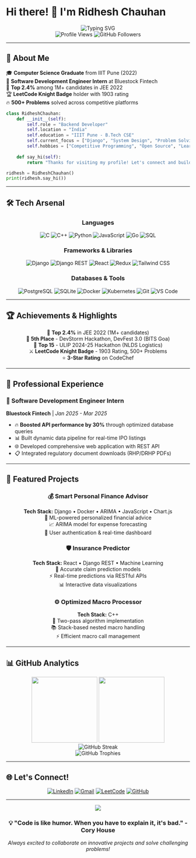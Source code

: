 # Hi there! 👋 I'm Ridhesh Chauhan

<div align="center">
  <img src="https://readme-typing-svg.herokuapp.com?font=Fira+Code&size=30&duration=3000&pause=1000&color=00D4FF&center=true&vCenter=true&width=600&lines=Backend+Developer+%F0%9F%9A%80;Problem+Solver+%F0%9F%A7%A9;Full+Stack+Enthusiast+%F0%9F%92%BB;Open+Source+Contributor+%E2%9C%A8" alt="Typing SVG" />
</div>

<div align="center">
  <img src="https://komarev.com/ghpvc/?username=ridhesh05&label=Profile%20views&color=0e75b6&style=for-the-badge" alt="Profile Views" />
  <img src="https://img.shields.io/github/followers/ridhesh05?label=Followers&style=for-the-badge&color=blue" alt="GitHub Followers" />
</div>

---

## 🚀 About Me

🎓 **Computer Science Graduate** from IIIT Pune (2022)  
💼 **Software Development Engineer Intern** at Bluestock Fintech  
🌟 **Top 2.4%** among 1M+ candidates in JEE 2022  
🏆 **LeetCode Knight Badge** holder with 1903 rating  
🔥 **500+ Problems** solved across competitive platforms  

```python
class RidheshChauhan:
    def __init__(self):
        self.role = "Backend Developer"
        self.location = "India"
        self.education = "IIIT Pune - B.Tech CSE"
        self.current_focus = ["Django", "System Design", "Problem Solving"]
        self.hobbies = ["Competitive Programming", "Open Source", "Learning New Tech"]
    
    def say_hi(self):
        return "Thanks for visiting my profile! Let's connect and build something amazing together!"

ridhesh = RidheshChauhan()
print(ridhesh.say_hi())
```

---

## 🛠️ Tech Arsenal

<div align="center">

### Languages
![C](https://img.shields.io/badge/C-00599C?style=for-the-badge&logo=c&logoColor=white)
![C++](https://img.shields.io/badge/C++-00599C?style=for-the-badge&logo=c%2B%2B&logoColor=white)
![Python](https://img.shields.io/badge/Python-3776AB?style=for-the-badge&logo=python&logoColor=white)
![JavaScript](https://img.shields.io/badge/JavaScript-F7DF1E?style=for-the-badge&logo=javascript&logoColor=black)
![Go](https://img.shields.io/badge/Go-00ADD8?style=for-the-badge&logo=go&logoColor=white)
![SQL](https://img.shields.io/badge/SQL-336791?style=for-the-badge&logo=postgresql&logoColor=white)

### Frameworks & Libraries
![Django](https://img.shields.io/badge/Django-092E20?style=for-the-badge&logo=django&logoColor=white)
![Django REST](https://img.shields.io/badge/Django_REST-092E20?style=for-the-badge&logo=django&logoColor=white)
![React](https://img.shields.io/badge/React-20232A?style=for-the-badge&logo=react&logoColor=61DAFB)
![Redux](https://img.shields.io/badge/Redux-593D88?style=for-the-badge&logo=redux&logoColor=white)
![Tailwind CSS](https://img.shields.io/badge/Tailwind_CSS-38B2AC?style=for-the-badge&logo=tailwind-css&logoColor=white)

### Databases & Tools
![PostgreSQL](https://img.shields.io/badge/PostgreSQL-316192?style=for-the-badge&logo=postgresql&logoColor=white)
![SQLite](https://img.shields.io/badge/SQLite-07405E?style=for-the-badge&logo=sqlite&logoColor=white)
![Docker](https://img.shields.io/badge/Docker-2496ED?style=for-the-badge&logo=docker&logoColor=white)
![Kubernetes](https://img.shields.io/badge/Kubernetes-326CE5?style=for-the-badge&logo=kubernetes&logoColor=white)
![Git](https://img.shields.io/badge/Git-F05032?style=for-the-badge&logo=git&logoColor=white)
![VS Code](https://img.shields.io/badge/VS_Code-007ACC?style=for-the-badge&logo=visual-studio-code&logoColor=white)

</div>

---

## 🏆 Achievements & Highlights

<div align="center">

🥇 **Top 2.4%** in JEE 2022 (1M+ candidates)  
🥉 **5th Place** - DevStorm Hackathon, DevFest 3.0 (BITS Goa)  
🏅 **Top 15** - ULIP 2024-25 Hackathon (NLDS Logistics)  
⚔️ **LeetCode Knight Badge** - 1903 Rating, 500+ Problems  
⭐ **3-Star Rating** on CodeChef  

</div>

---

## 💼 Professional Experience

### 🚀 Software Development Engineer Intern
**Bluestock Fintech** | *Jan 2025 - Mar 2025*
- 🔥 **Boosted API performance by 30%** through optimized database queries
- 📊 Built dynamic data pipeline for real-time IPO listings
- 🌐 Developed comprehensive web application with REST API
- 📋 Integrated regulatory document downloads (RHP/DRHP PDFs)

---

## 🎯 Featured Projects

<div align="center">

### 💰 Smart Personal Finance Advisor
**Tech Stack:** Django • Docker • ARIMA • JavaScript • Chart.js  
🤖 ML-powered personalized financial advice  
📈 ARIMA model for expense forecasting  
🔐 User authentication & real-time dashboard  

### 🛡️ Insurance Predictor
**Tech Stack:** React • Django REST • Machine Learning  
🎯 Accurate claim prediction models  
⚡ Real-time predictions via RESTful APIs  
📊 Interactive data visualizations  

### ⚙️ Optimized Macro Processor
**Tech Stack:** C++  
🔄 Two-pass algorithm implementation  
📚 Stack-based nested macro handling  
⚡ Efficient macro call management  

</div>

---

## 📊 GitHub Analytics

<div align="center">
  <img height="180em" src="https://github-readme-stats.vercel.app/api?username=ridhesh05&show_icons=true&theme=tokyonight&include_all_commits=true&count_private=true"/>
  <img height="180em" src="https://github-readme-stats.vercel.app/api/top-langs/?username=ridhesh05&layout=compact&langs_count=8&theme=tokyonight"/>
</div>

<div align="center">
  <img src="https://github-readme-streak-stats.herokuapp.com/?user=ridhesh05&theme=tokyonight" alt="GitHub Streak" />
</div>

<div align="center">
  <img src="https://github-profile-trophy.vercel.app/?username=ridhesh05&theme=tokyonight&no-frame=true&row=1&column=7" alt="GitHub Trophies" />
</div>

---

## 🌐 Let's Connect!

<div align="center">

[![LinkedIn](https://img.shields.io/badge/LinkedIn-0077B5?style=for-the-badge&logo=linkedin&logoColor=white)](https://www.linkedin.com/in/ridhesh05/)
[![Gmail](https://img.shields.io/badge/Gmail-D14836?style=for-the-badge&logo=gmail&logoColor=white)](mailto:ridheshchauhan7@gmail.com)
[![LeetCode](https://img.shields.io/badge/LeetCode-FFA116?style=for-the-badge&logo=leetcode&logoColor=black)](https://leetcode.com/ridhesh05)
[![GitHub](https://img.shields.io/badge/GitHub-100000?style=for-the-badge&logo=github&logoColor=white)](https://github.com/ridhesh05)

</div>

---

<div align="center">
  <img src="https://capsule-render.vercel.app/api?type=waving&color=gradient&height=100&section=footer" />
</div>

<div align="center">
  <h3>💡 "Code is like humor. When you have to explain it, it's bad." - Cory House</h3>
  <p><i>Always excited to collaborate on innovative projects and solve challenging problems!</i></p>
</div>
